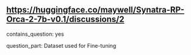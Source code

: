 ## https://huggingface.co/maywell/Synatra-RP-Orca-2-7b-v0.1/discussions/2

contains_question: yes

question_part: Dataset used for Fine-tuning